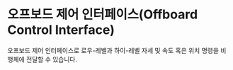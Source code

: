 # 오프보드 제어 인터페이스(Offboard Control Interface)

오프보드 제어 인터페이스로 로우-레벨과 하이-레벨 자세 및 속도 혹은 위치 명령을 비행체에 전달할 수 있습니다.

